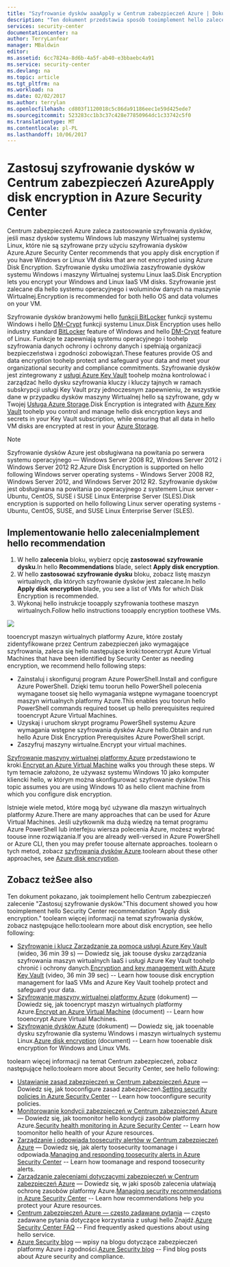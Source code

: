 ```yaml
---
title: "Szyfrowanie dysków aaaApply w Centrum zabezpieczeń Azure | Dokumentacja firmy Microsoft"
description: "Ten dokument przedstawia sposób tooimplement hello zalecenia Centrum zabezpieczeń Azure ** zastosowanie szyfrowania dysku **."
services: security-center
documentationcenter: na
author: TerryLanfear
manager: MBaldwin
editor: 
ms.assetid: 6cc7824a-8d6b-4a5f-ab40-e3bbaebc4a91
ms.service: security-center
ms.devlang: na
ms.topic: article
ms.tgt_pltfrm: na
ms.workload: na
ms.date: 02/02/2017
ms.author: terrylan
ms.openlocfilehash: cd803f1120018c5c86da91186eec1e59d425ede7
ms.sourcegitcommit: 523283cc1b3c37c428e77850964dc1c33742c5f0
ms.translationtype: MT
ms.contentlocale: pl-PL
ms.lasthandoff: 10/06/2017
---
```

# <a name="apply-disk-encryption-in-azure-security-center"></a><span data-ttu-id="dd676-103">Zastosuj szyfrowanie dysków w Centrum zabezpieczeń Azure</span><span class="sxs-lookup"><span data-stu-id="dd676-103">Apply disk encryption in Azure Security Center</span></span>
<span data-ttu-id="dd676-104">Centrum zabezpieczeń Azure zaleca zastosowanie szyfrowania dysków, jeśli masz dysków systemu Windows lub maszyny Wirtualnej systemu Linux, które nie są szyfrowane przy użyciu szyfrowania dysków Azure.</span><span class="sxs-lookup"><span data-stu-id="dd676-104">Azure Security Center recommends that you apply disk encryption if you have Windows or Linux VM disks that are not encrypted using Azure Disk Encryption.</span></span> <span data-ttu-id="dd676-105">Szyfrowanie dysku umożliwia zaszyfrowanie dysków systemu Windows i maszyny Wirtualnej systemu Linux IaaS.</span><span class="sxs-lookup"><span data-stu-id="dd676-105">Disk Encryption lets you encrypt your Windows and Linux IaaS VM disks.</span></span>  <span data-ttu-id="dd676-106">Szyfrowanie jest zalecane dla hello systemu operacyjnego i woluminów danych na maszynie Wirtualnej.</span><span class="sxs-lookup"><span data-stu-id="dd676-106">Encryption is recommended for both hello OS and data volumes on your VM.</span></span>

<span data-ttu-id="dd676-107">Szyfrowanie dysków branżowymi hello [funkcji BitLocker](https://technet.microsoft.com/library/cc732774.aspx) funkcji systemu Windows i hello [DM-Crypt](https://en.wikipedia.org/wiki/Dm-crypt) funkcji systemu Linux.</span><span class="sxs-lookup"><span data-stu-id="dd676-107">Disk Encryption uses hello industry standard [BitLocker](https://technet.microsoft.com/library/cc732774.aspx) feature of Windows and hello [DM-Crypt](https://en.wikipedia.org/wiki/Dm-crypt) feature of Linux.</span></span> <span data-ttu-id="dd676-108">Funkcje te zapewniają systemu operacyjnego i toohelp szyfrowania danych ochrony i ochrony danych i spełniają organizacji bezpieczeństwa i zgodności zobowiązań.</span><span class="sxs-lookup"><span data-stu-id="dd676-108">These features provide OS and data encryption toohelp protect and safeguard your data and meet your organizational security and compliance commitments.</span></span> <span data-ttu-id="dd676-109">Szyfrowanie dysków jest zintegrowany z [usługi Azure Key Vault](https://azure.microsoft.com/documentation/services/key-vault/) toohelp można kontrolować i zarządzać hello dysku szyfrowania kluczy i kluczy tajnych w ramach subskrypcji usługi Key Vault przy jednoczesnym zapewnieniu, że wszystkie dane w przypadku dysków maszyny Wirtualnej hello są szyfrowane, gdy w Twojej [ Usługa Azure Storage](https://azure.microsoft.com/documentation/services/storage/).</span><span class="sxs-lookup"><span data-stu-id="dd676-109">Disk Encryption is integrated with [Azure Key Vault](https://azure.microsoft.com/documentation/services/key-vault/) toohelp you control and manage hello disk encryption keys and secrets in your Key Vault subscription, while ensuring that all data in hello VM disks are encrypted at rest in your [Azure Storage](https://azure.microsoft.com/documentation/services/storage/).</span></span>

> [!NOTE]
> <span data-ttu-id="dd676-110">Szyfrowanie dysków Azure jest obsługiwana na powitania po serwera systemu operacyjnego — Windows Server 2008 R2, Windows Server 2012 i Windows Server 2012 R2.</span><span class="sxs-lookup"><span data-stu-id="dd676-110">Azure Disk Encryption is supported on hello following Windows server operating systems - Windows Server 2008 R2, Windows Server 2012, and Windows Server 2012 R2.</span></span> <span data-ttu-id="dd676-111">Szyfrowanie dysków jest obsługiwana na powitania po operacyjnego z systemem Linux server - Ubuntu, CentOS, SUSE i SUSE Linux Enterprise Server (SLES).</span><span class="sxs-lookup"><span data-stu-id="dd676-111">Disk encryption is supported on hello following Linux server operating systems - Ubuntu, CentOS, SUSE, and SUSE Linux Enterprise Server (SLES).</span></span>
>
>

## <a name="implement-hello-recommendation"></a><span data-ttu-id="dd676-112">Implementowanie hello zalecenia</span><span class="sxs-lookup"><span data-stu-id="dd676-112">Implement hello recommendation</span></span>
1. <span data-ttu-id="dd676-113">W hello **zalecenia** bloku, wybierz opcję **zastosować szyfrowanie dysku**.</span><span class="sxs-lookup"><span data-stu-id="dd676-113">In hello **Recommendations** blade, select **Apply disk encryption**.</span></span>
2. <span data-ttu-id="dd676-114">W hello **zastosować szyfrowanie dysku** bloku, zobacz listę maszyn wirtualnych, dla których szyfrowanie dysków jest zalecane.</span><span class="sxs-lookup"><span data-stu-id="dd676-114">In hello **Apply disk encryption** blade, you see a list of VMs for which Disk Encryption is recommended.</span></span>
3. <span data-ttu-id="dd676-115">Wykonaj hello instrukcje tooapply szyfrowania toothese maszyn wirtualnych.</span><span class="sxs-lookup"><span data-stu-id="dd676-115">Follow hello instructions tooapply encryption toothese VMs.</span></span>

![][1]

<span data-ttu-id="dd676-116">tooencrypt maszyn wirtualnych platformy Azure, które zostały zidentyfikowane przez Centrum zabezpieczeń jako wymagające szyfrowania, zaleca się hello następujące kroki:</span><span class="sxs-lookup"><span data-stu-id="dd676-116">tooencrypt Azure Virtual Machines that have been identified by Security Center as needing encryption, we recommend hello following steps:</span></span>

* <span data-ttu-id="dd676-117">Zainstaluj i skonfiguruj program Azure PowerShell.</span><span class="sxs-lookup"><span data-stu-id="dd676-117">Install and configure Azure PowerShell.</span></span> <span data-ttu-id="dd676-118">Dzięki temu toorun hello PowerShell polecenia wymagane tooset się hello wymagania wstępne wymagane tooencrypt maszyn wirtualnych platformy Azure.</span><span class="sxs-lookup"><span data-stu-id="dd676-118">This enables you toorun hello PowerShell commands required tooset up hello prerequisites required tooencrypt Azure Virtual Machines.</span></span>
* <span data-ttu-id="dd676-119">Uzyskaj i uruchom skrypt programu PowerShell systemu Azure wymagania wstępne szyfrowania dysków Azure hello.</span><span class="sxs-lookup"><span data-stu-id="dd676-119">Obtain and run hello Azure Disk Encryption Prerequisites Azure PowerShell script.</span></span>
* <span data-ttu-id="dd676-120">Zaszyfruj maszyny wirtualne.</span><span class="sxs-lookup"><span data-stu-id="dd676-120">Encrypt your virtual machines.</span></span>

<span data-ttu-id="dd676-121">[Szyfrowanie maszyny wirtualnej platformy Azure](security-center-disk-encryption.md) przedstawiono te kroki.</span><span class="sxs-lookup"><span data-stu-id="dd676-121">[Encrypt an Azure Virtual Machine](security-center-disk-encryption.md) walks you through these steps.</span></span>  <span data-ttu-id="dd676-122">W tym temacie założono, że używasz systemu Windows 10 jako komputer kliencki hello, w którym można skonfigurować szyfrowanie dysków.</span><span class="sxs-lookup"><span data-stu-id="dd676-122">This topic assumes you are using Windows 10 as hello client machine from which you configure disk encryption.</span></span>

<span data-ttu-id="dd676-123">Istnieje wiele metod, które mogą być używane dla maszyn wirtualnych platformy Azure.</span><span class="sxs-lookup"><span data-stu-id="dd676-123">There are many approaches that can be used for Azure Virtual Machines.</span></span> <span data-ttu-id="dd676-124">Jeśli użytkownik ma dużą wiedzę na temat programu Azure PowerShell lub interfejsu wiersza polecenia Azure, możesz wybrać toouse inne rozwiązania.</span><span class="sxs-lookup"><span data-stu-id="dd676-124">If you are already well-versed in Azure PowerShell or Azure CLI, then you may prefer toouse alternate approaches.</span></span> <span data-ttu-id="dd676-125">toolearn o tych metod, zobacz [szyfrowania dysków Azure](../security/azure-security-disk-encryption.md).</span><span class="sxs-lookup"><span data-stu-id="dd676-125">toolearn about these other approaches, see [Azure disk encryption](../security/azure-security-disk-encryption.md).</span></span>

## <a name="see-also"></a><span data-ttu-id="dd676-126">Zobacz też</span><span class="sxs-lookup"><span data-stu-id="dd676-126">See also</span></span>
<span data-ttu-id="dd676-127">Ten dokument pokazano, jak tooimplement hello Centrum zabezpieczeń zalecenie "Zastosuj szyfrowanie dysków."</span><span class="sxs-lookup"><span data-stu-id="dd676-127">This document showed you how tooimplement hello Security Center recommendation "Apply disk encryption."</span></span> <span data-ttu-id="dd676-128">toolearn więcej informacji na temat szyfrowania dysków, zobacz następujące hello:</span><span class="sxs-lookup"><span data-stu-id="dd676-128">toolearn more about disk encryption, see hello following:</span></span>

* <span data-ttu-id="dd676-129">[Szyfrowanie i klucz Zarządzanie za pomocą usługi Azure Key Vault](https://azure.microsoft.com/documentation/videos/azurecon-2015-encryption-and-key-management-with-azure-key-vault/) (wideo, 36 min 39 s) — Dowiedz się, jak toouse dysku zarządzania szyfrowania maszyn wirtualnych IaaS i usługi Azure Key Vault toohelp chronić i ochrony danych.</span><span class="sxs-lookup"><span data-stu-id="dd676-129">[Encryption and key management with Azure Key Vault](https://azure.microsoft.com/documentation/videos/azurecon-2015-encryption-and-key-management-with-azure-key-vault/) (video, 36 min 39 sec) -- Learn how toouse disk encryption management for IaaS VMs and Azure Key Vault toohelp protect and safeguard your data.</span></span>
* <span data-ttu-id="dd676-130">[Szyfrowanie maszyny wirtualnej platformy Azure](security-center-disk-encryption.md) (dokument) — Dowiedz się, jak tooencrypt maszyn wirtualnych platformy Azure.</span><span class="sxs-lookup"><span data-stu-id="dd676-130">[Encrypt an Azure Virtual Machine](security-center-disk-encryption.md) (document) -- Learn how tooencrypt Azure Virtual Machines.</span></span>
* <span data-ttu-id="dd676-131">[Szyfrowanie dysków Azure](../security/azure-security-disk-encryption.md) (dokument) — Dowiedz się, jak tooenable dysku szyfrowanie dla systemu Windows i maszyn wirtualnych systemu Linux.</span><span class="sxs-lookup"><span data-stu-id="dd676-131">[Azure disk encryption](../security/azure-security-disk-encryption.md) (document) -- Learn how tooenable disk encryption for Windows and Linux VMs.</span></span>

<span data-ttu-id="dd676-132">toolearn więcej informacji na temat Centrum zabezpieczeń, zobacz następujące hello:</span><span class="sxs-lookup"><span data-stu-id="dd676-132">toolearn more about Security Center, see hello following:</span></span>

* <span data-ttu-id="dd676-133">[Ustawianie zasad zabezpieczeń w Centrum zabezpieczeń Azure](security-center-policies.md) — Dowiedz się, jak tooconfigure zasad zabezpieczeń.</span><span class="sxs-lookup"><span data-stu-id="dd676-133">[Setting security policies in Azure Security Center](security-center-policies.md) -- Learn how tooconfigure security policies.</span></span>
* <span data-ttu-id="dd676-134">[Monitorowanie kondycji zabezpieczeń w Centrum zabezpieczeń Azure](security-center-monitoring.md) — Dowiedz się, jak toomonitor hello kondycji zasobów platformy Azure.</span><span class="sxs-lookup"><span data-stu-id="dd676-134">[Security health monitoring in Azure Security Center](security-center-monitoring.md) -- Learn how toomonitor hello health of your Azure resources.</span></span>
* <span data-ttu-id="dd676-135">[Zarządzanie i odpowiada toosecurity alertów w Centrum zabezpieczeń Azure](security-center-managing-and-responding-alerts.md) — Dowiedz się, jak alerty toosecurity toomanage i odpowiada.</span><span class="sxs-lookup"><span data-stu-id="dd676-135">[Managing and responding toosecurity alerts in Azure Security Center](security-center-managing-and-responding-alerts.md) -- Learn how toomanage and respond toosecurity alerts.</span></span>
* <span data-ttu-id="dd676-136">[Zarządzanie zaleceniami dotyczącymi zabezpieczeń w Centrum zabezpieczeń Azure](security-center-recommendations.md) — Dowiedz się, w jaki sposób zalecenia ułatwiają ochronę zasobów platformy Azure.</span><span class="sxs-lookup"><span data-stu-id="dd676-136">[Managing security recommendations in Azure Security Center](security-center-recommendations.md) -- Learn how recommendations help you protect your Azure resources.</span></span>
* <span data-ttu-id="dd676-137">[Centrum zabezpieczeń Azure — często zadawane pytania](security-center-faq.md) — często zadawane pytania dotyczące korzystania z usługi hello Znajdź.</span><span class="sxs-lookup"><span data-stu-id="dd676-137">[Azure Security Center FAQ](security-center-faq.md) -- Find frequently asked questions about using hello service.</span></span>
* <span data-ttu-id="dd676-138">[Azure Security blog](http://blogs.msdn.com/b/azuresecurity/) — wpisy na blogu dotyczące zabezpieczeń platformy Azure i zgodności.</span><span class="sxs-lookup"><span data-stu-id="dd676-138">[Azure Security blog](http://blogs.msdn.com/b/azuresecurity/) -- Find blog posts about Azure security and compliance.</span></span>

<!--Image references-->
[1]: ./media/security-center-apply-disk-encryption/apply-disk-encryption.png
